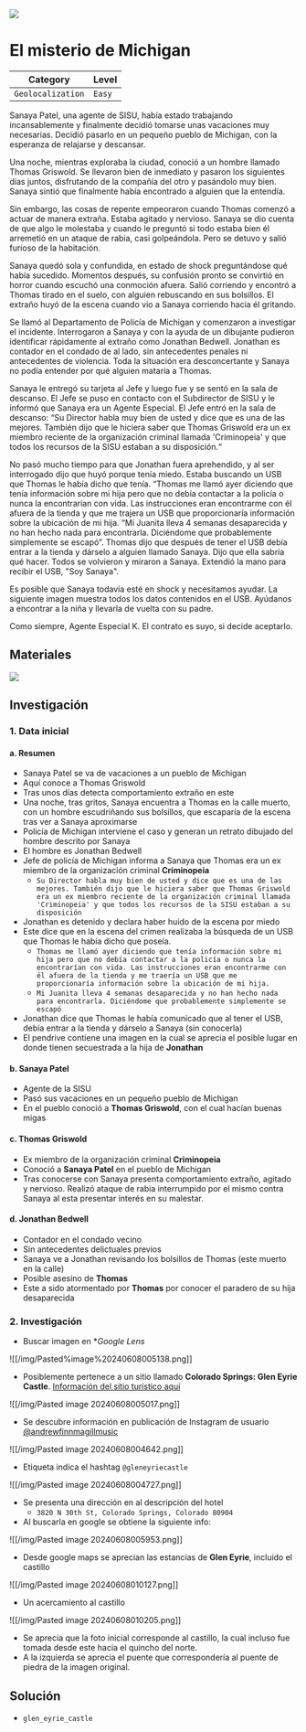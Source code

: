 ![](https://hacktoria.com/wp-content/uploads/2024/05/Cover-The-Michigan-Mystery.jpg)

# El misterio de Michigan

| **Category**      | **Level** |
| ----------------- | --------- |
| `Geolocalization` | `Easy`    |

Sanaya Patel, una agente de SISU, había estado trabajando incansablemente y finalmente decidió tomarse unas vacaciones muy necesarias. Decidió pasarlo en un pequeño pueblo de Michigan, con la esperanza de relajarse y descansar.

Una noche, mientras exploraba la ciudad, conoció a un hombre llamado Thomas Griswold. Se llevaron bien de inmediato y pasaron los siguientes días juntos, disfrutando de la compañía del otro y pasándolo muy bien. Sanaya sintió que finalmente había encontrado a alguien que la entendía.  
  
Sin embargo, las cosas de repente empeoraron cuando Thomas comenzó a actuar de manera extraña. Estaba agitado y nervioso. Sanaya se dio cuenta de que algo le molestaba y cuando le preguntó si todo estaba bien él arremetió en un ataque de rabia, casi golpeándola. Pero se detuvo y salió furioso de la habitación.  
  
Sanaya quedó sola y confundida, en estado de shock preguntándose qué había sucedido. Momentos después, su confusión pronto se convirtió en horror cuando escuchó una conmoción afuera. Salió corriendo y encontró a Thomas tirado en el suelo, con alguien rebuscando en sus bolsillos. El extraño huyó de la escena cuando vio a Sanaya corriendo hacia él gritando.  
  
Se llamó al Departamento de Policía de Michigan y comenzaron a investigar el incidente. Interrogaron a Sanaya y con la ayuda de un dibujante pudieron identificar rápidamente al extraño como Jonathan Bedwell. Jonathan es contador en el condado de al lado, sin antecedentes penales ni antecedentes de violencia. Toda la situación era desconcertante y Sanaya no podía entender por qué alguien mataría a Thomas.  
  
Sanaya le entregó su tarjeta al Jefe y luego fue y se sentó en la sala de descanso. El Jefe se puso en contacto con el Subdirector de SISU y le informó que Sanaya era un Agente Especial. El Jefe entró en la sala de descanso: “Su Director habla muy bien de usted y dice que es una de las mejores. También dijo que le hiciera saber que Thomas Griswold era un ex miembro reciente de la organización criminal llamada 'Criminopeia' y que todos los recursos de la SISU estaban a su disposición.“

No pasó mucho tiempo para que Jonathan fuera aprehendido, y al ser interrogado dijo que huyó porque tenía miedo. Estaba buscando un USB que Thomas le había dicho que tenía. “Thomas me llamó ayer diciendo que tenía información sobre mi hija pero que no debía contactar a la policía o nunca la encontrarían con vida. Las instrucciones eran encontrarme con él afuera de la tienda y que me trajera un USB que proporcionaría información sobre la ubicación de mi hija. “Mi Juanita lleva 4 semanas desaparecida y no han hecho nada para encontrarla. Diciéndome que probablemente simplemente se escapó”. Thomas dijo que después de tener el USB debía entrar a la tienda y dárselo a alguien llamado Sanaya. Dijo que ella sabría qué hacer. Todos se volvieron y miraron a Sanaya. Extendió la mano para recibir el USB, "Soy Sanaya".

Es posible que Sanaya todavía esté en shock y necesitamos ayudar. La siguiente imagen muestra todos los datos contenidos en el USB. Ayúdanos a encontrar a la niña y llevarla de vuelta con su padre.

Como siempre, Agente Especial K. El contrato es suyo, si decide aceptarlo.

## Materiales

![](https://i0.wp.com/hacktoria.com/wp-content/uploads/2024/05/location-edited.png?resize=845%2C366&ssl=1)

## Investigación

### 1. Data inicial

#### a. Resumen

- Sanaya Patel se va de vacaciones a un pueblo de Michigan
- Aquí conoce a Thomas Griswold
- Tras unos días detecta comportamiento extraño en este
- Una noche, tras gritos, Sanaya encuentra a Thomas en la calle muerto, con un hombre escudriñando sus bolsillos, que escaparía de la escena tras ver a Sanaya aproximarse
- Policía de Michigan interviene el caso y generan un retrato dibujado del hombre descrito por Sanaya
- El hombre es Jonathan Bedwell
- Jefe de policía de Michigan informa a Sanaya que Thomas era un ex miembro de la organización criminal **Criminopeia**
	- `Su Director habla muy bien de usted y dice que es una de las mejores. También dijo que le hiciera saber que Thomas Griswold era un ex miembro reciente de la organización criminal llamada 'Criminopeia' y que todos los recursos de la SISU estaban a su disposición`
- Jonathan es detenido y declara haber huido de la escena por miedo
- Este dice que en la escena del crimen realizaba la búsqueda de un USB que Thomas le había dicho que poseía.
	- `Thomas me llamó ayer diciendo que tenía información sobre mi hija pero que no debía contactar a la policía o nunca la encontrarían con vida. Las instrucciones eran encontrarme con él afuera de la tienda y me traería un USB que me proporcionaría información sobre la ubicación de mi hija.`
	- `Mi Juanita lleva 4 semanas desaparecida y no han hecho nada para encontrarla. Diciéndome que probablemente simplemente se escapó`
- Jonathan dice que Thomas le había comunicado que al tener el USB, debía entrar a la tienda y dárselo a Sanaya (sin conocerla)
- El pendrive contiene una imagen en la cual se aprecia el posible lugar en donde tienen secuestrada a la hija de **Jonathan**

#### b. Sanaya Patel

 - Agente de la SISU
 - Pasó sus vacaciones en un pequeño pueblo de Michigan
 - En el pueblo conoció a **Thomas Griswold**, con el cual hacían buenas migas

#### c. Thomas Griswold

- Ex miembro de la organización criminal **Criminopeia**
- Conoció a **Sanaya Patel** en el pueblo de Michigan
- Tras conocerse con Sanaya presenta comportamiento extraño, agitado y nervioso. Realizó ataque de rabia interrumpido por el mismo contra Sanaya al esta presentar interés en su malestar.

#### d. Jonathan Bedwell

- Contador en el condado vecino
- Sin antecedentes delictuales previos
- Sanaya ve a Jonathan revisando los bolsillos de Thomas (este muerto en la calle)
- Posible asesino de **Thomas**
- Este a sido atormentado por **Thomas** por conocer el paradero de su hija desaparecida

### 2. Investigación

- Buscar imagen en **Google Lens*

![[/img/Pasted%image%20240608005138.png]]

- Posiblemente pertenece a un sitio llamado **Colorado Springs: Glen Eyrie Castle**. [Información del sitio turístico aquí](https://eenusa.smugmug.com/North-America-US-Canada-Mexico/USA/Colorado/COS-GlenEyrie)

![[/img/Pasted image 20240608005017.png]]

- Se descubre información en publicación de Instagram de usuario [@andrewfinnmagillmusic](https://www.instagram.com/andrewfinnmagillmusic/)

![[/img/Pasted image 20240608004642.png]]

- Etiqueta indica el hashtag `@gleneyriecastle`

![[/img/Pasted image 20240608004727.png]]

- Se presenta una dirección en al descripción del hotel
	- `3820 N 30th St, Colorado Springs, Colorado 80904`
- Al buscarla en google se obtiene la siguiente info:

![[/img/Pasted image 20240608005953.png]]

- Desde google maps se aprecian las estancias de **Glen Eyrie**, incluido el castillo

![[/img/Pasted image 20240608010127.png]]

- Un acercamiento al castillo

![[/img/Pasted image 20240608010205.png]]

- Se aprecia que la foto inicial corresponde al castillo, la cual incluso fue tomada desde este hacia el quincho del norte.
- A la izquierda se aprecia el puente que correspondería al puente de piedra de la imagen original.

## Solución

- `glen_eyrie_castle`
